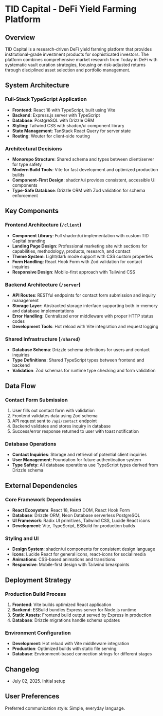 # TID Capital - DeFi Yield Farming Platform

## Overview

TID Capital is a research-driven DeFi yield farming platform that provides institutional-grade investment products for sophisticated investors. The platform combines comprehensive market research from Today in DeFi with systematic vault curation strategies, focusing on risk-adjusted returns through disciplined asset selection and portfolio management.

## System Architecture

### Full-Stack TypeScript Application
- **Frontend**: React 18 with TypeScript, built using Vite
- **Backend**: Express.js server with TypeScript
- **Database**: PostgreSQL with Drizzle ORM
- **Styling**: Tailwind CSS with shadcn/ui component library
- **State Management**: TanStack React Query for server state
- **Routing**: Wouter for client-side routing

### Architectural Decisions
- **Monorepo Structure**: Shared schema and types between client/server for type safety
- **Modern Build Tools**: Vite for fast development and optimized production builds
- **Component-First Design**: shadcn/ui provides consistent, accessible UI components
- **Type-Safe Database**: Drizzle ORM with Zod validation for schema enforcement

## Key Components

### Frontend Architecture (`/client`)
- **Component Library**: Full shadcn/ui implementation with custom TID Capital branding
- **Landing Page Design**: Professional marketing site with sections for capabilities, methodology, products, research, and contact
- **Theme System**: Light/dark mode support with CSS custom properties
- **Form Handling**: React Hook Form with Zod validation for contact inquiries
- **Responsive Design**: Mobile-first approach with Tailwind CSS

### Backend Architecture (`/server`)
- **API Routes**: RESTful endpoints for contact form submission and inquiry management
- **Storage Layer**: Abstracted storage interface supporting both in-memory and database implementations
- **Error Handling**: Centralized error middleware with proper HTTP status codes
- **Development Tools**: Hot reload with Vite integration and request logging

### Shared Infrastructure (`/shared`)
- **Database Schema**: Drizzle schema definitions for users and contact inquiries
- **Type Definitions**: Shared TypeScript types between frontend and backend
- **Validation**: Zod schemas for runtime type checking and form validation

## Data Flow

### Contact Form Submission
1. User fills out contact form with validation
2. Frontend validates data using Zod schema
3. API request sent to `/api/contact` endpoint
4. Backend validates and stores inquiry in database
5. Success/error response returned to user with toast notification

### Database Operations
- **Contact Inquiries**: Storage and retrieval of potential client inquiries
- **User Management**: Foundation for future authentication system
- **Type Safety**: All database operations use TypeScript types derived from Drizzle schema

## External Dependencies

### Core Framework Dependencies
- **React Ecosystem**: React 18, React DOM, React Hook Form
- **Database**: Drizzle ORM, Neon Database serverless PostgreSQL
- **UI Framework**: Radix UI primitives, Tailwind CSS, Lucide React icons
- **Development**: Vite, TypeScript, ESBuild for production builds

### Styling and UI
- **Design System**: shadcn/ui components for consistent design language
- **Icons**: Lucide React for general icons, react-icons for social media
- **Animations**: CSS-based animations and transitions
- **Responsive**: Mobile-first design with Tailwind breakpoints

## Deployment Strategy

### Production Build Process
1. **Frontend**: Vite builds optimized React application
2. **Backend**: ESBuild bundles Express server for Node.js runtime
3. **Static Assets**: Frontend build output served by Express in production
4. **Database**: Drizzle migrations handle schema updates

### Environment Configuration
- **Development**: Hot reload with Vite middleware integration
- **Production**: Optimized builds with static file serving
- **Database**: Environment-based connection strings for different stages

## Changelog
- July 02, 2025. Initial setup

## User Preferences

Preferred communication style: Simple, everyday language.